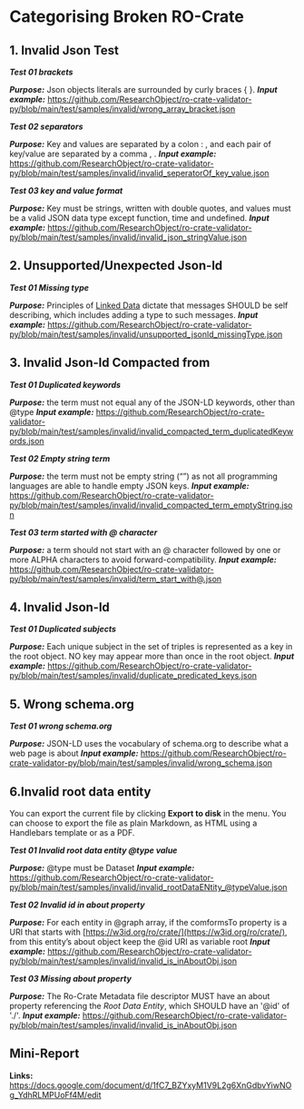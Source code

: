 # Categorising Broken RO-Crate


## 1. Invalid Json Test
**_Test 01 brackets_**

**_Purpose:_** Json objects literals are surrounded by curly braces { }.
**_Input example:_** https://github.com/ResearchObject/ro-crate-validator-py/blob/main/test/samples/invalid/wrong_array_bracket.json

**_Test 02 separators_**

**_Purpose:_** Key and values are separated by a colon : , and each pair of key/value are separated by a comma , .
**_Input example:_** https://github.com/ResearchObject/ro-crate-validator-py/blob/main/test/samples/invalid/invalid_seperatorOf_key_value.json

**_Test 03 key and value format_**

**_Purpose:_** Key must be strings, written with double quotes, and values must be a valid JSON data type except function, time and undefined.
**_Input example:_** https://github.com/ResearchObject/ro-crate-validator-py/blob/main/test/samples/invalid/invalid_json_stringValue.json

## 2. Unsupported/Unexpected Json-ld

**_Test 01 Missing type_**

**_Purpose:_** Principles of [Linked Data](https://json-ld.org/spec/latest/json-ld-api-best-practices/#dfn-linked-data) dictate that messages SHOULD be self describing, which includes adding a type to such messages.
**_Input example:_** https://github.com/ResearchObject/ro-crate-validator-py/blob/main/test/samples/invalid/unsupported_jsonld_missingType.json

## 3. Invalid Json-ld Compacted from

**_Test 01 Duplicated keywords_**

**_Purpose:_**  the term must not equal any of the JSON-LD keywords, other than @type
**_Input example:_** https://github.com/ResearchObject/ro-crate-validator-py/blob/main/test/samples/invalid/invalid_compacted_term_duplicatedKeywords.json

**_Test 02 Empty string term_**

**_Purpose:_**  the term must not be empty string (“”) as not all programming languages are able to handle empty JSON keys.
**_Input example:_** https://github.com/ResearchObject/ro-crate-validator-py/blob/main/test/samples/invalid/invalid_compacted_term_emptyString.json
  

**_Test 03 term started with @ character_**

**_Purpose:_**  a term should not start with an @ character followed by one or more ALPHA characters to avoid forward-compatibility.
**_Input example:_** https://github.com/ResearchObject/ro-crate-validator-py/blob/main/test/samples/invalid/term_start_with@.json

## 4. Invalid Json-ld

**_Test 01 Duplicated subjects_**

**_Purpose:_**  Each unique subject in the set of triples is represented as a key in the root object. NO key may appear more than once in the root object.
**_Input example:_** https://github.com/ResearchObject/ro-crate-validator-py/blob/main/test/samples/invalid/duplicate_predicated_keys.json

## 5. Wrong schema.org

**_Test 01 wrong schema.org_**

**_Purpose:_**  JSON-LD uses the vocabulary of schema.org to describe what a web page is about
**_Input example:_** https://github.com/ResearchObject/ro-crate-validator-py/blob/main/test/samples/invalid/wrong_schema.json

## 6.Invalid root data entity

You can export the current file by clicking **Export to disk** in the menu. You can choose to export the file as plain Markdown, as HTML using a Handlebars template or as a PDF.

**_Test 01 Invalid root data entity @type value_**

**_Purpose:_** @type must be Dataset
**_Input example:_** https://github.com/ResearchObject/ro-crate-validator-py/blob/main/test/samples/invalid/invalid_rootDataENtity_@typeValue.json

**_Test 02 Invalid id in about property_**

**_Purpose:_**  For each entity in @graph array, if the comformsTo property is a URI that starts with [https://w3id.org/ro/crate/](https://w3id.org/ro/crate/), from this entity’s about object keep the @id URI as variable root
**_Input example:_** https://github.com/ResearchObject/ro-crate-validator-py/blob/main/test/samples/invalid/invalid_is_inAboutObj.json

**_Test 03 Missing about property_**

**_Purpose:_**  The Ro-Crate Metadata file descriptor MUST have an about property referencing the _Root Data Entity_, which SHOULD have an '@id' of './'.
**_Input example:_** https://github.com/ResearchObject/ro-crate-validator-py/blob/main/test/samples/invalid/invalid_is_inAboutObj.json


## Mini-Report 

**Links:** https://docs.google.com/document/d/1fC7_BZYxyM1V9L2g6XnGdbvYiwNOg_YdhRLMPUoFf4M/edit